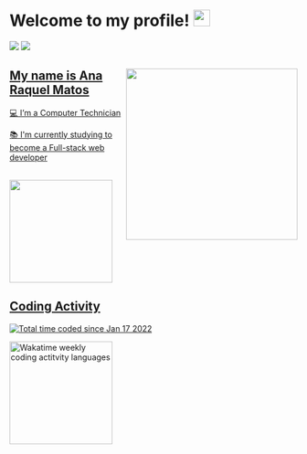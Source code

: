 # Welcome to my profile! <img src="https://github.com/TheDudeThatCode/TheDudeThatCode/blob/master/Assets/Hi.gif" width="29px">
<p>
 <a href="https://www.linkedin.com/in/ana-raquel-matos-1055857b/" target="_blank"><img src="https://img.shields.io/badge/-LinkedIn-%230077B5?style=for-the-badge&logo=linkedin&logoColor=white" target="_blank"></a>
 <a href="mailto:anaraquelpmatos@gmail.com"><img src="https://img.shields.io/badge/Gmail-D14836?style=for-the-badge&logo=gmail&logoColor=white" target="blank"></ a>
</p>

 <img src="https://media2.giphy.com/media/dMLmQfCO7lCA2gX3tw/giphy.gif?cid=790b76112c8d902709075fae6018c9339f17709588f4e24f&rid=giphy.gif&ct=s" align="right" width="300px">
 
 ## My name is Ana Raquel Matos
<p>
💻 I’m a Computer Technician
</p>
<p>
📚 I'm currently studying to become a Full-stack web developer
</p>
<br>
<div>
<a href="https://github.com/anaraquelmatos">
<img height="180em width="500em" src="https://github-readme-stats.vercel.app/api/top-langs/?username=anaraquelmatos&layout=compact&langs_count=7&theme=gruvbox_light"/>
</div>

## Coding Activity

<a href="https://wakatime.com/@26671c9b-b35f-41ad-9a20-ec42eca7c9b0"><img src="https://wakatime.com/badge/user/26671c9b-b35f-41ad-9a20-ec42eca7c9b0.svg" alt="Total time coded since Jan 17 2022" /></a>

<a href="https://wakatime.com/@anaraquelmatos" title="Data update every midnight"><img height="180em" src="https://github-readme-stats.vercel.app/api/wakatime?username=anaraquelmatos&layout=compact&langs_count=6&theme=gruvbox_light" alt="Wakatime weekly coding actitvity languages" /></a>





